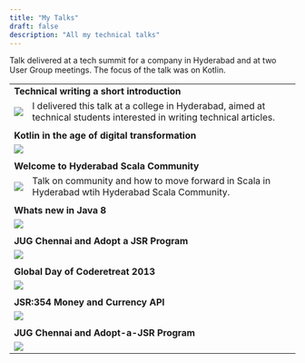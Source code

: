```yaml
---
title: "My Talks"
draft: false
description: "All my technical talks"
---
```


<table><tr >

<tr >
<td colspan="2"><strong>Technical writing a short introduction</strong></td></tr>
<tr><td><a href="https://www.slideshare.net/slideshow/technical-writing-a-short-introduction/241766411" target="_blank"><img src="/images/talks/talk8.jpg" style="float: left"></td> <td>I delivered this talk at a college in Hyderabad, aimed at technical students interested in writing technical articles.</td>
</tr>

<tr ><td colspan="2"></td></tr>
<tr >
<td colspan="2"><strong>Kotlin in the age of digital transformation</strong></td></tr>
<tr><td><a href="https://www.slideshare.net/slideshow/kotlin-in-the-age-of-digital-transformation/237457741" target="_blank"><img src="/images/talks/talk7.jpg" style="float: left"></td>Talk delivered at a tech summit for a company in Hyderabad and at two User Group meetings. The focus of the talk was on Kotlin.<td></td>
</tr>

<tr ><td colspan="2"></td></tr>
<td colspan="2"><strong>Welcome to Hyderabad Scala Community</strong></td></tr>
<tr><td><a href="https://www.slideshare.net/rajmahendra/hyderabad-scala-community-first-meetup" target="_blank"><img src="/images/talks/talk1.jpg" style="float: left"></td> <td>Talk on community and how to move forward in Scala in Hyderabad wtih Hyderabad Scala Community.</td>
</tr>

<tr ><td colspan="2"></td></tr>
<tr >
<td colspan="2"><strong>Whats new in Java 8</strong></td></tr>
<tr><td><a href="https://www.slideshare.net/rajmahendra/whats-new-in-java-8-48237406" target="_blank"><img src="/images/talks/talk2.jpg" style="float: left"></td> <td></td>
</tr>

<tr ><td colspan="2"></td></tr>
<tr >
<td colspan="2"><strong>JUG Chennai and Adopt a JSR Program</strong></td></tr>
<tr><td><a href="https://www.slideshare.net/rajmahendra/jug-chennai-adopt-ajsr" target="_blank"><img src="/images/talks/talk3.jpg" style="float: left"></td> <td></td>
</tr>

<tr ><td colspan="2"></td></tr>
<tr >
<td colspan="2"><strong>Global Day of Coderetreat 2013</strong></td></tr>
<tr><td><a href="https://www.slideshare.net/rajmahendra/global-day-of-coderetreat-2013-chennai-jugchennai" target="_blank"><img src="/images/talks/talk4.jpg" style="float: left"></td> <td></td>
</tr>

<tr ><td colspan="2"></td></tr>
<tr >
<td colspan="2"><strong>JSR:354 Money and Currency API</strong></td></tr>
<tr><td><a href="https://www.slideshare.net/rajmahendra/jsr-354-money-and-currency-api" target="_blank"><img src="/images/talks/talk6.jpg" style="float: left"></td> <td></td>
</tr>

<tr ><td colspan="2"></td></tr>
<tr >
<td colspan="2"><strong>JUG Chennai and Adopt-a-JSR Program</strong></td></tr>
<tr><td><a href="https://www.slideshare.net/rajmahendra/jug-chennai-adopt-ajsr" target="_blank"><img src="/images/talks/talk7.jpg" style="float: left"></td> <td></td>
</tr>

</table>
